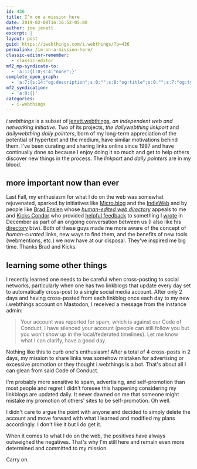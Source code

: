 ```yaml
---
id: 436
title: I’m on a mission here
date: 2019-02-08T16:16:52-05:00
author: joe jenett
excerpt: |
layout: post
guid: https://iwebthings.com/i.webthings/?p=436
permalink: /im-on-a-mission-here/
classic-editor-remember:
  - classic-editor
mf2_mp-syndicate-to:
  - 'a:1:{i:0;s:4:"none";}'
complete_open_graph:
  - 'a:7:{s:14:"og:description";s:0:"";s:8:"og:title";s:0:"";s:7:"og:type";s:0:"";s:12:"twitter:card";s:7:"summary";s:15:"twitter:creator";s:0:"";s:19:"twitter:description";s:0:"";s:8:"og:image";s:0:"";}'
mf2_syndication:
  - 'a:0:{}'
categories:
  - i-webthings
---
```

_i.webthings_ is a subset of [jenett.webthings](https://jenett.org/webthings/ "jenett.webthings"), _an independent web and networking initiative._ Two of its projects, _the dailywebthing linkport_ and _dailywebthing daily pointers_, born of my long-term appreciation of the potential of hypertext and the medium, have similar motivations behind them. I've been curating and sharing links online since 1997 and have continually done so because I enjoy doing it so much and get to help others discover new things in the process. The _linkport_ and _daily pointers_ are in my blood.

## more important now than ever

Last Fall, my enthusiasm for what I do on the web was somewhat rejuvenated, sparked by initiatives like [Micro.blog](https://micro.blog/ "Micro.blog") and the [IndieWeb](https://indieweb.org/ "IndieWeb") and by people like [Brad Enslen](https://ramblinggit.com/ "Brad Enslen - Thoughts from my stylish, mysterious, perilous mind.") whose [_human-edited web directory_](https://indieseek.xyz/about/ "About | Indieseek.xyz Indieweb Directory") appeals to me and [Kicks Condor](https://www.kickscondor.com/ "Kicks Condor") who provided [helpful feedback](https://www.kickscondor.com/the-web-finally-feels-new-again/ "Reply: The Web Finally Feels New Again") to something I [wrote](https://iwebthings.com/i.webthings/the_web_finally_feels_new_again/ "%Title%") in December as part of an ongoing conversation between us (I also like his [directory](https://href.cool/ "%Title%") btw). Both of these guys made me more aware of the concept of _human-curated_ links, new ways to find them, and the benefits of new tools (webmentions, etc.) we now have at our disposal. They've inspired me big time. Thanks Brad and Kicks.

## learning some other things 

I recently learned one needs to be careful when cross-posting to social networks, particularly when one has two linkblogs that update every day set to automatically cross-post to a single social media account. After only 2 days and having cross-posted from each linkblog once each day to my new i.webthings account on Mastodon, I received a message from the instance admin:

> Your account was reported for spam, which is against our Code of Conduct. I have silenced your account (people can still follow you but you won&#8217;t show up in the local/federated timelines). Let me know what I can clarify, have a good day. 

Nothing like this to curb one's enthusiasm! After a total of 4 cross-posts in 2 days, my mission to share links was somehow mistaken for advertising or excessive promotion or they thought i.webthings is a bot. That's about all I can glean from said Code of Conduct. 

I'm probably more sensitive to spam, advertising, and self-promotion than most people and regret I didn't foresee this happening considering my linkblogs are updated daily. It never dawned on me that someone might mistake my promotion of others' sites to be self-promotion. Oh well.

I didn't care to argue the point with anyone and decided to simply delete the account and move forward with what I learned and modified my plans accordingly. I don't like it but I do get it.

When it comes to what I do on the web, the positives have always outweighed the negatives. That's why I'm still here and remain even more determined and committed to my mission.

Carry on.

[](https://fed.brid.gy/)